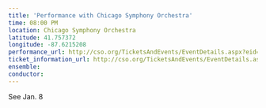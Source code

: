 ```yaml
---
title: 'Performance with Chicago Symphony Orchestra'
time: 08:00 PM
location: Chicago Symphony Orchestra
latitude: 41.757372
longitude: -87.6215208
performance_url: http://cso.org/TicketsAndEvents/EventDetails.aspx?eid=6419
ticket_information_url: http://cso.org/TicketsAndEvents/EventDetails.aspx?eid=6419
ensemble: 
conductor: 
---
```

See Jan. 8